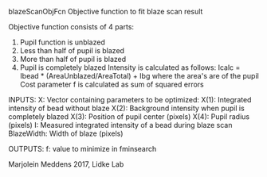 
blazeScanObjFcn Objective function to fit blaze scan result

Objective function consists of 4 parts:
1. Pupil function is unblazed
2. Less than half of pupil is blazed
3. More than half of pupil is blazed
4. Pupil is completely blazed
Intensity is calculated as follows:
Icalc = Ibead * (AreaUnblazed/AreaTotal) + Ibg
where the area's are of the pupil
Cost parameter f is calculated as sum of squared errors

INPUTS:
X:          Vector containing parameters to be optimized:
X(1):   Integrated intensity of bead without blaze
X(2):   Background intensity when pupil is completely blazed
X(3):   Position of pupil center (pixels)
X(4):   Pupil radius (pixels)
I:          Measured integrated intensity of a bead during blaze scan
BlazeWidth: Width of blaze (pixels)

OUTPUTS:
f:          value to minimize in fminsearch

Marjolein Meddens 2017, Lidke Lab
